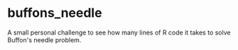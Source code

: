 # buffons_needle

A small personal challenge to see how many lines of R code it takes to solve Buffon's needle problem.
